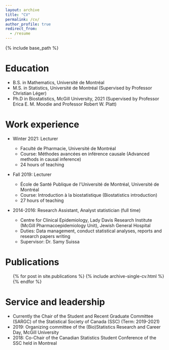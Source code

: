 ```yaml
---
layout: archive
title: "CV"
permalink: /cv/
author_profile: true
redirect_from:
  - /resume
---
```


{% include base_path %}

Education
======
* B.S. in Mathematics, Université de Montréal 
* M.S. in Statistics, Université de Montréal (Supervised by Professor Christian Léger)
* Ph.D in Biostatistics, McGill University, 2021 (Supervised by Professor Erica E. M. Moodie and Professor Robert W. Platt)

Work experience
======

* Winter 2021: Lecturer
  * Faculté de Pharmacie, Université de Montréal
  * Course: Méthodes avancées en inférence causale  (Advanced methods in causal inference)
  * 24 hours of teaching 
  
* Fall 2019: Lecturer
  * École de Santé Publique de l'Université de Montréal, Université de Montréal
  * Course: Introduction à la biostatistique (Biostatistics introduction)
  * 27 hours of teaching
  
* 2014-2016: Research Assistant, Analyst statistician (full time)
  * Centre for Clinical Epidemiology, Lady Davis Research Institute (McGill Pharmacoepidemiology Unit), Jewish General Hospital
  * Duties: Data management, conduct statistical analyses, reports and research papers writing
  * Supervisor: Dr. Samy Suissa
 

Publications
======
  <ul>{% for post in site.publications %}
    {% include archive-single-cv.html %}
  {% endfor %}</ul>
  
 
    
Service and leadership
======
* Currently the Chair of the Student and Recent Graduate Committee (SARGC) of the Statistical Society of Canada (SSC) (Term: 2019-2021)
* 2019: Organizing committee of the (Bio)Statistics Research and Career Day, McGill University
* 2018: Co-Chair of the Canadian Statistics Student Conference of the SSC held in Montreal

